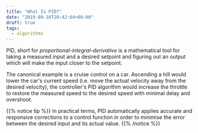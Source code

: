 ```yaml
---
title: "What Is PID?"
date: "2019-09-16T20:42:04+08:00"
draft: true
tags:
  - algorithms
---
```


PID, short for *proportional-integral-derivative* is a mathematical tool for
taking a measured input and a desired setpoint and figuring out an output which
will make the input closer to the setpoint.

The canonical example is a cruise control on a car. Ascending a hill would
lower the car's current speed (i.e. move the actual velocity away from the
desired velocity), the controller's PID algorithm would increase the throttle
to restore the measured speed to the desired speed with minimal delay and
overshoot.

{{% notice tip %}}
In practical terms, PID automatically applies accurate and responsive
corrections to a control function in order to minimise the error between the
desired input and its actual value.
{{% /notice %}}

<!-- We need MathJax to make the PID equation look pretty -->
<script type="text/javascript" src="https://cdnjs.cloudflare.com/ajax/libs/mathjax/2.7.1/MathJax.js?config=TeX-AMS-MML_HTMLorMML">
</script>